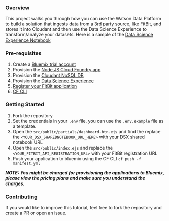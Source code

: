 ### Overview
This project walks you through how you can use the Watson Data Platform to build a solution that ingests data from a 3rd party source, like FitBit, and stores it into Cloudant and then use the Data Science Experience to transform/analyze your datasets. Here is a sample of the [Data Science Experience Notebook](https://apsportal.ibm.com/analytics/notebooks/14971e0a-252a-4208-98dd-fe6576b0e505?projectid=c3c1d5c5-c74c-4ccf-9e14-300213b233b0&context=analytics)

### Pre-requisites
1.	Create a [Bluemix trial account](https://developer.ibm.com/sso/bmregistration?lang=en_US&ca=dw-_-apiconnect-_-1-_-course)
2.	Provision the [Node.JS Cloud Foundry app](https://console.bluemix.net/catalog/starters/sdk-for-nodejs?region=ibm:yp:us-south&org=080d33b8-2960-44c0-9600-cd63d007f557&space=80789515-238a-4920-9168-e5462de4adef&org_region=us-south&is_org_manager=true&bss_account=8eb0eb4616e77cf88cc532f068fe1048&env_id=ibm:yp:us-south&taxonomyNavigation=apps)
3.	Provision the [Cloudant NoSQL DB](https://console.bluemix.net/catalog/services/cloudant-nosql-db?env_id=ibm:yp:us-south&taxonomyNavigation=apps)
4.	Provision the [Data Science Experience](https://console.bluemix.net/catalog/services/data-science-experience?env_id=ibm:yp:us-south&taxonomyNavigation=cf-apps)
5.	[Register your FitBit application](https://dev.fitbit.com/docs/)
6. [CF CLI](https://github.com/cloudfoundry/cli#getting-started)

### Getting Started
1. Fork the repository
2. Set the credentials in your `.env` file, you can use the `.env.example` file as a template.
3. Open the `src/public/partials/dashboard-btn.ejs` and find the replace the `<YOUR_DSX_SHAREDNOTEBOOK_URL_HERE>` with your DSX shared notebook URL
4. Open the `src/public/index.ejs` and replace the `<YOUR_FITBIT_API_REGISTRATION_URL>` with your FitBit registration URL
5. Push your application to bluemix using the CF CLI `cf push -f manifest.yml`

***NOTE: You might be charged for provisioning the applications to Bluemix, please view the pricing plans and make sure you understand the charges.***

### Contributing
If you would like to improve this tutorial, feel free to fork the repository and create a PR or open an issue.
